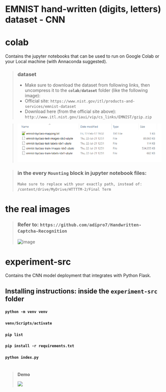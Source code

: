 # EMNIST hand-written (digits, letters) dataset - CNN

# colab
Contains the jupyter notebooks that can be used to run on Google Colab or your Local machine (with Annaconda suggested).

> ### dataset
> * Make sure to download the dataset from following links, then uncompress it to the **```colab/dataset```** folder (like the following image):
> * Official site: ```https://www.nist.gov/itl/products-and-services/emnist-dataset```
> * Download here (from the official site above): ```http://www.itl.nist.gov/iaui/vip/cs_links/EMNIST/gzip.zip```

> ![](https://github.com/iceStorm/httttm2-cnn-emnist-experiment/blob/master/colab/dataset/make_sure_to_download_these_files.png)

> ### in the every ```Mounting``` block in jupyter notebook files:
> ```Make sure to replace with your exactly path, instead of: /content/drive/MyDrive/HTTTTM-2/Final Term```

#
# the real images
> ### Refer to: ```https://github.com/adipro7/Handwritten-Captcha-Recognition```
> ![image](https://user-images.githubusercontent.com/57426442/126608088-20a0349a-2e2c-4289-86ea-7b8cd4177039.png)


# 
# experiment-src
Contains the CNN model deployment that integrates with Python Flask.

## Installing instructions: inside the ```experiment-src``` folder
#### ```python -m venv venv ```
#### ```venv/Scripts/activate```
#### ```pip list```
#### ```pip install -r requirements.txt```
#### ```python index.py```

#

> **Demo**
> 
> ![](https://github.com/iceStorm/httttm2-cnn-emnist-experiment/blob/master/flask.gif)
